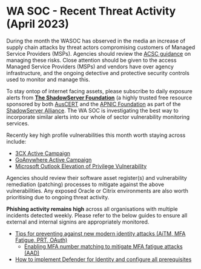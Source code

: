 # WA SOC - Recent Threat Activity (April 2023)

During the month the WASOC has observed in the media an increase of supply chain attacks by threat actors compromising customers of Managed Service Providers (MSPs). Agencies should review the [ACSC guidance](https://www.cyber.gov.au/acsc/view-all-content/publications/managed-service-providers-how-manage-risk-customer-networks) on managing these risks. Close attention should be given to the access Managed Service Providers (MSPs) and vendors have over agency infrastructure, and the ongoing detective and protective security controls used to monitor and manage this.

To stay ontop of internet facing assets, please subscribe to daily exposure alerts from **[The ShadowServer Foundation](https://www.shadowserver.org/what-we-do/network-reporting/get-reports/)** (a highly trusted free resource sponsored by both [AusCERT](https://auscert.org.au/) and the [APNIC Foundation](https://apnic.foundation/) as part of the [ShadowServer Alliance](https://www.shadowserver.org/news/shadowserver-alliance-launch/). The WA SOC is investigating the best way to incorporate similar alerts into our whole of sector vulnerability monitoring services.

Recently key high profile vulnerabilities this month worth staying across include:
- [3CX Active Campaign](https://wagov.github.io/wasocshared/#/advisories/20230330001-3CX-Active-Intrusion-Campaign.md)
- [GoAnywhere Active Campaign](https://wagov.github.io/wasocshared/#/advisories/20230331001-GoAwnywhere-Active-Campaign.md)
- [Microsoft Outlook Elevation of Privilege Vulnerability](https://wagov.github.io/wasocshared/#/advisories/20230327002-Microsoft-Outlook-Elevation-of-Privilege-Vulnerability.md)

Agencies should review their software asset register(s) and vulnerability remediation (patching) processes to mitigate against the above vulnerabilities. Any exposed Oracle or Citrix environments are also worth prioritising due to ongoing threat activity.

**Phishing activity remains high** across all organisations with multiple incidents detected weekly. Please refer to the below guides to ensure all external and internal signins are appropriately monitored.

- [Tips for preventing against new modern identity attacks (AiTM, MFA Fatigue, PRT, OAuth)](https://jeffreyappel.nl/tips-for-preventing-against-new-modern-identity-attacks-aitm-mfa-fatigue-prt-oauth/)
    - [Enabling MFA number matching to mitigate MFA fatigue attacks (AAD)](https://learn.microsoft.com/en-us/azure/active-directory/authentication/how-to-mfa-number-match#enable-number-matching-in-the-portal)
- [How to implement Defender for Identity and configure all prerequisites](https://jeffreyappel.nl/how-to-implement-defender-for-identity-and-configure-all-prerequisites/)
